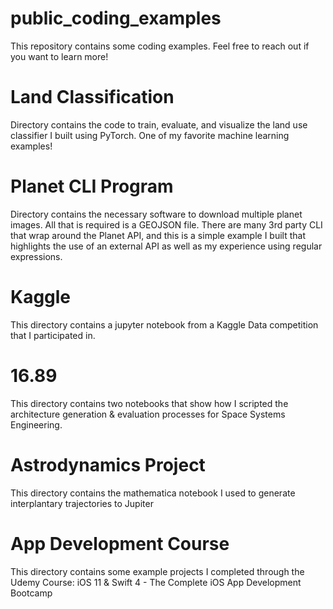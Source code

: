 # public_coding_examples
  This repository contains some coding examples. Feel free to reach out if you want to learn more!
  
# Land Classification
  Directory contains the code to train, evaluate, and visualize the land use classifier I built using PyTorch. One of my         favorite machine learning examples!
  
# Planet CLI Program
  Directory contains the necessary software to download multiple planet images. All that is required is a GEOJSON file. There
  are many 3rd party CLI that wrap around the Planet API, and this is a simple example I built that highlights the use of an
  external API as well as my experience using regular expressions.

# Kaggle 
  This directory contains a jupyter notebook from a Kaggle Data competition that I participated in. 

# 16.89
  This directory contains two notebooks that show how I scripted the architecture generation & evaluation processes for Space     Systems Engineering. 

# Astrodynamics Project
  This directory contains the mathematica notebook I used to generate interplantary trajectories to Jupiter

# App Development Course 
  This directory contains some example projects I completed through the Udemy Course: iOS 11 & Swift 4 - The Complete iOS App     Development Bootcamp
  

